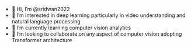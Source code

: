 - 👋 Hi, I’m @sridwan2022
- 👀 I’m interested in deep learning particularly in video understanding and natural language processing 
- 🌱 I’m currently learning computer vision analytics
- 💞️ I’m looking to collaborate on any aspect of computer vision adopting Transformer architecture
